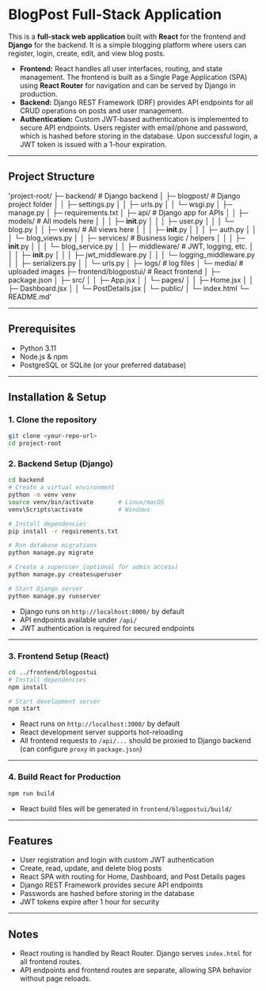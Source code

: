 # BlogPost Full-Stack Application

This is a **full-stack web application** built with **React** for the frontend and **Django** for the backend. It is a simple blogging platform where users can register, login, create, edit, and view blog posts.

* **Frontend:** React handles all user interfaces, routing, and state management. The frontend is built as a Single Page Application (SPA) using **React Router** for navigation and can be served by Django in production.
* **Backend:** Django REST Framework (DRF) provides API endpoints for all CRUD operations on posts and user management.
* **Authentication:** Custom JWT-based authentication is implemented to secure API endpoints. Users register with email/phone and password, which is hashed before storing in the database. Upon successful login, a JWT token is issued with a 1-hour expiration.

---

## Project Structure

'project-root/
├─ backend/                    # Django backend
│  ├─ blogpost/                # Django project folder
│  │  ├─ settings.py
│  │  ├─ urls.py
│  │  └─ wsgi.py
│  ├─ manage.py
│  ├─ requirements.txt
│  ├─ api/                     # Django app for APIs
│  │  ├─ models/               # All models here
│  │  │  ├─ __init__.py
│  │  │  ├─ user.py
│  │  │  └─ blog.py
│  │  ├─ views/                # All views here
│  │  │  ├─ __init__.py
│  │  │  ├─ auth.py
│  │  │  └─ blog_views.py
│  │  ├─ services/             # Business logic / helpers
│  │  │  ├─ __init__.py
│  │  │  └─ blog_service.py
│  │  ├─ middleware/           # JWT, logging, etc.
│  │  │  ├─ __init__.py
│  │  │  ├─ jwt_middleware.py
│  │  │  └─ logging_middleware.py
│  │  ├─ serializers.py
│  │  └─ urls.py
│  ├─ logs/                    # log files
│  └─ media/                   # uploaded images
├─ frontend/blogpostui/        # React frontend
│  ├─ package.json
│  ├─ src/
│  │  ├─ App.jsx
│  │  └─ pages/
│  │      ├─ Home.jsx
│  │      ├─ Dashboard.jsx
│  │      └─ PostDetails.jsx
│  └─ public/
│      └─ index.html
└─ README.md'


---

## Prerequisites

* Python 3.11
* Node.js & npm
* PostgreSQL or SQLite (or your preferred database)

---

## Installation & Setup

### 1. Clone the repository

```bash
git clone <your-repo-url>
cd project-root
```

### 2. Backend Setup (Django)

```bash
cd backend
# Create a virtual environment
python -m venv venv
source venv/bin/activate       # Linux/macOS
venv\Scripts\activate          # Windows

# Install dependencies
pip install -r requirements.txt

# Run database migrations
python manage.py migrate

# Create a superuser (optional for admin access)
python manage.py createsuperuser

# Start Django server
python manage.py runserver
```

* Django runs on `http://localhost:8000/` by default
* API endpoints available under `/api/`
* JWT authentication is required for secured endpoints

---

### 3. Frontend Setup (React)

```bash
cd ../frontend/blogpostui
# Install dependencies
npm install

# Start development server
npm start
```

* React runs on `http://localhost:3000/` by default
* React development server supports hot-reloading
* All frontend requests to `/api/...` should be proxied to Django backend (can configure `proxy` in `package.json`)

---

### 4. Build React for Production

```bash
npm run build
```

* React build files will be generated in `frontend/blogpostui/build/`

---

## Features

* User registration and login with custom JWT authentication
* Create, read, update, and delete blog posts
* React SPA with routing for Home, Dashboard, and Post Details pages
* Django REST Framework provides secure API endpoints
* Passwords are hashed before storing in the database
* JWT tokens expire after 1 hour for security

---

## Notes

* React routing is handled by React Router. Django serves `index.html` for all frontend routes.
* API endpoints and frontend routes are separate, allowing SPA behavior without page reloads.
